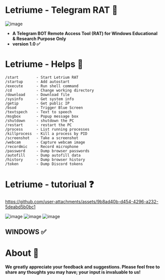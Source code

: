 # Letriume - Telegram RAT 🔮
![image](https://github.com/user-attachments/assets/be4d1a0b-d0cb-4f8b-848f-73bde3d1909d)
- **A Telegram BOT Remote Access Tool (RAT) for Windows
Educational & Research Purpose Only**
- **version 1.0 ✅**
# Letriume - Helps 🔮
```
/start        - Start Letrium RAT
/startup      - Add autostart
/execute      - Run shell command
/cd           - Change working directory
/download     - Download file
/sysinfo      - Get system info
/getip        - Get public IP
/bsod         - Trigger Blue Screen
/textspech    - Text to speech
/msgbox       - Popup message box
/shutdown     - shutdown the PC 
/restart      - restart the PC
/process      - List running processes
/killprocess  - Kill a process by PID
/screenshot   - Take a screenshot
/webcam       - Capture webcam image
/recordmic    - Record microphone
/password     - Dump browser passwords
/autofill     - Dump autofill data
/history      - Dump browser history
/token        - Dump Discord tokens
```

# Letriume - tutoriual ❓


https://github.com/user-attachments/assets/9b8ad40b-d454-4296-a232-5deabd5b0bc1



![image](https://github.com/user-attachments/assets/f11a1002-c14d-47d9-8550-44c5aa3de72a)
![image](https://github.com/user-attachments/assets/34f70a43-2dc1-4f46-9713-4640842285f8)
![image](https://github.com/user-attachments/assets/7739ecaf-1f6c-4671-b4af-16f383883aa0)

## WINDOWS ✅

# About 🤑
**We greatly appreciate your feedback and suggestions. Please feel free to share any thoughts you may have; your input is invaluable to us!**



